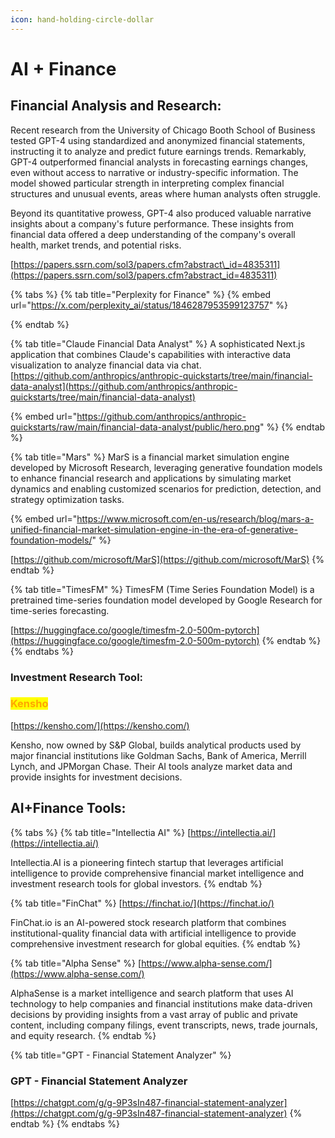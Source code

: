 ```yaml
---
icon: hand-holding-circle-dollar
---
```


# AI + Finance

## Financial Analysis and Research:&#x20;

Recent research from the University of Chicago Booth School of Business tested GPT-4 using standardized and anonymized financial statements, instructing it to analyze and predict future earnings trends. Remarkably, GPT-4 outperformed financial analysts in forecasting earnings changes, even without access to narrative or industry-specific information. The model showed particular strength in interpreting complex financial structures and unusual events, areas where human analysts often struggle.

Beyond its quantitative prowess, GPT-4 also produced valuable narrative insights about a company's future performance. These insights from financial data offered a deep understanding of the company's overall health, market trends, and potential risks.

[https://papers.ssrn.com/sol3/papers.cfm?abstract\_id=4835311](https://papers.ssrn.com/sol3/papers.cfm?abstract_id=4835311)



{% tabs %}
{% tab title="Perplexity for Finance" %}
{% embed url="https://x.com/perplexity_ai/status/1846287953599123757" %}


{% endtab %}

{% tab title="Claude Financial Data Analyst" %}
A sophisticated Next.js application that combines Claude's capabilities with interactive data visualization to analyze financial data via chat.\
[https://github.com/anthropics/anthropic-quickstarts/tree/main/financial-data-analyst](https://github.com/anthropics/anthropic-quickstarts/tree/main/financial-data-analyst)

{% embed url="https://github.com/anthropics/anthropic-quickstarts/raw/main/financial-data-analyst/public/hero.png" %}
{% endtab %}

{% tab title="Mars" %}
MarS is a financial market simulation engine developed by Microsoft Research, leveraging generative foundation models to enhance financial research and applications by simulating market dynamics and enabling customized scenarios for prediction, detection, and strategy optimization tasks.

{% embed url="https://www.microsoft.com/en-us/research/blog/mars-a-unified-financial-market-simulation-engine-in-the-era-of-generative-foundation-models/" %}

[https://github.com/microsoft/MarS](https://github.com/microsoft/MarS)
{% endtab %}

{% tab title="TimesFM" %}
TimesFM (Time Series Foundation Model) is a pretrained time-series foundation model developed by Google Research for time-series forecasting.

[https://huggingface.co/google/timesfm-2.0-500m-pytorch](https://huggingface.co/google/timesfm-2.0-500m-pytorch)
{% endtab %}
{% endtabs %}



### **Investment Research Tool:**

### <mark style="color:orange;">Kensho</mark>

[https://kensho.com/](https://kensho.com/)

Kensho, now owned by S\&P Global, builds analytical products used by major financial institutions like Goldman Sachs, Bank of America, Merrill Lynch, and JPMorgan Chase. Their AI tools analyze market data and provide insights for investment decisions.



## AI+Finance Tools:

{% tabs %}
{% tab title="Intellectia AI" %}
[https://intellectia.ai/](https://intellectia.ai/)

Intellectia.AI is a pioneering fintech startup that leverages artificial intelligence to provide comprehensive financial market intelligence and investment research tools for global investors.
{% endtab %}

{% tab title="FinChat" %}
[https://finchat.io/](https://finchat.io/)

FinChat.io is an AI-powered stock research platform that combines institutional-quality financial data with artificial intelligence to provide comprehensive investment research for global equities.
{% endtab %}

{% tab title="Alpha Sense" %}
[https://www.alpha-sense.com/](https://www.alpha-sense.com/)

AlphaSense is a market intelligence and search platform that uses AI technology to help companies and financial institutions make data-driven decisions by providing insights from a vast array of public and private content, including company filings, event transcripts, news, trade journals, and equity research.
{% endtab %}

{% tab title="GPT - Financial Statement Analyzer" %}
### GPT - Financial Statement Analyzer

[https://chatgpt.com/g/g-9P3sIn487-financial-statement-analyzer](https://chatgpt.com/g/g-9P3sIn487-financial-statement-analyzer)
{% endtab %}
{% endtabs %}






